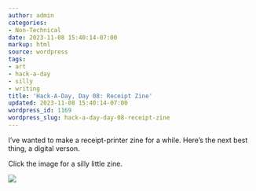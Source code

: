 ```yaml
---
author: admin
categories:
- Non-Technical
date: 2023-11-08 15:40:14-07:00
markup: html
source: wordpress
tags:
- art
- hack-a-day
- silly
- writing
title: 'Hack-A-Day, Day 08: Receipt Zine'
updated: 2023-11-08 15:40:14-07:00
wordpress_id: 1169
wordpress_slug: hack-a-day-day-08-receipt-zine
---
```

I’ve wanted to make a receipt-printer zine for a while. Here’s the next best thing, a digital verson.

Click the image for a silly little zine.

[![](https://blog.za3k.com/wp-content/uploads/2023/11/zine.png)](https://za3k.github.io/ha3k-08-receipt/)
